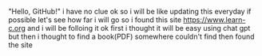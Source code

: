 "Hello, GitHub!" 
i have no clue ok
so i will be like updating this everyday if possible
let's see how far i will go 
so i found this site https://www.learn-c.org 
and i will be folloing it ok 
first i thought it will be easy using chat gpt
but then i thought to find a book(PDF) somewhere
couldn't find then found the site
